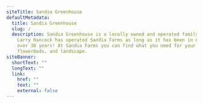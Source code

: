 ```yaml
---
siteTitle: Sandia Greenhouse
defaultMetadata:
  title: Sandia Greenhouse
  slug: /
  description: Sandia Greenhouse is a locally owned and operated family business.
    Larry Hancock has operated Sandia Farms as long as it has been in existence,
    over 30 years! At Sandia Farms you can find what you need for your garden,
    flowerbeds, and landscape.
siteBanner:
  shortText: ""
  longText: ""
  link:
    href: ""
    text: ""
    external: false
---
```

